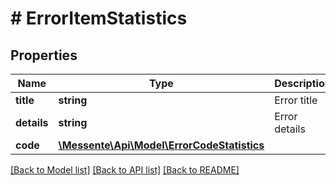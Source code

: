 # # ErrorItemStatistics

## Properties

Name | Type | Description | Notes
------------ | ------------- | ------------- | -------------
**title** | **string** | Error title | 
**details** | **string** | Error details | 
**code** | [**\Messente\Api\Model\ErrorCodeStatistics**](ErrorCodeStatistics.md) |  | 

[[Back to Model list]](../../README.md#documentation-for-models) [[Back to API list]](../../README.md#documentation-for-api-endpoints) [[Back to README]](../../README.md)



